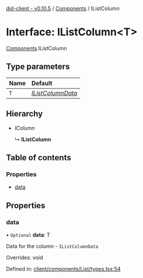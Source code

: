 [did-client - v0.10.5](../README.md) / [Components](../modules/components.md) / IListColumn

# Interface: IListColumn<T\>

[Components](../modules/components.md).IListColumn

## Type parameters

Name | Default |
:------ | :------ |
`T` | [*IListColumnData*](components.ilistcolumndata.md) |

## Hierarchy

* *IColumn*

  ↳ **IListColumn**

## Table of contents

### Properties

- [data](components.ilistcolumn.md#data)

## Properties

### data

• `Optional` **data**: T

Data for the column - `IListColumnData`

Overrides: void

Defined in: [client/components/List/types.tsx:54](https://github.com/Puzzlepart/did/blob/dev/client/components/List/types.tsx#L54)

